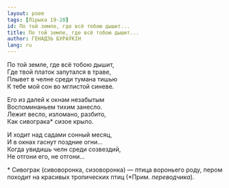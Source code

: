 ```yaml
---
layout: poem
tags: [Лірыка 19-20]
id: По той земле, где всё тобою дышит...
title: По той земле, где всё тобою дышит...
author: ГЕНАДЗЬ БУРАЎКІН
lang: ru
---
```



По той земле, где всё тобою дышит,  
Где твой платок запутался в траве,  
Плывет в челне среди тумана тишью  
К тебе мой сон во мглистой синеве.  

Его из далей к окнам незабытым  
Воспоминаньем тихим занесло.  
Лежит весло, изломано, разбито,  
Как сивограка\*  сизое крыло.  

И ходит над садами сонный месяц,  
И в окнах гаснут поздние огни...  
Когда увидишь челн среди созвездий,  
Не отгони его, не отгони...  

\* Сивограк (сивоворонка, сизоворонка) — птица воро­ньего роду, пером походит на красивых тропических птиц (*Прим. *переводчика*).
